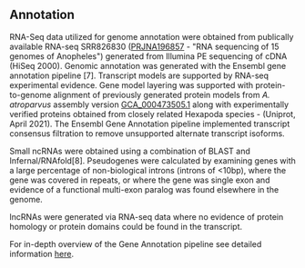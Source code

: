 **Annotation**
------------------------
RNA-Seq data utilized for genome annotation were obtained from publically available RNA-seq SRR826830 
([PRJNA196857](https://www.ncbi.nlm.nih.gov/bioproject/PRJNA196857) - "RNA sequencing of 15 genomes of Anopheles") 
generated from Illumina PE sequencing of cDNA (HiSeq 2000). Genomic annotation was generated with the Ensembl gene annotation pipeline [7].
Transcript models are supported by RNA-seq experimental evidence. Gene model layering was supported with protein-to-genome alignment of previously 
generated protein models from *A. atroparvus* assembly version [GCA\_000473505.1](https://metazoa.ensembl.org/Anopheles_atroparvus/Info/Index?db=core) 
along with experimentally verified proteins obtained from closely related Hexapoda species - (Uniprot, April 2021). The Ensembl Gene Annotation 
pipeline implemented transcript consensus filtration to remove unsupported alternate transcript isoforms.

Small ncRNAs were obtained using a combination of BLAST and Infernal/RNAfold[8]. Pseudogenes were calculated by examining genes with a large 
percentage of non-biological introns (introns of <10bp), where the gene was covered in repeats, or where the gene was single exon and evidence 
of a functional multi-exon paralog was found elsewhere in the genome. 

lncRNAs were generated via RNA-seq data where no evidence of protein homology or protein domains could be found in the transcript.

For in-depth overview of the Gene Annotation pipeline see detailed information [here](https://www.ensembl.org/info/genome/genebuild/index.html).
